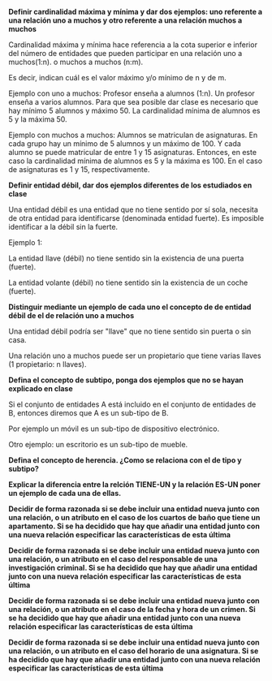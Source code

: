 **Definir cardinalidad máxima y mínima y dar dos ejemplos: uno referente a una relación uno a muchos y otro referente a una relación muchos a muchos**

Cardinalidad máxima y mínima hace referencia a la cota superior e inferior del número de entidades que pueden participar en una relación uno a muchos(1:n). o muchos a muchos (n:m).

Es decir, indican cuál es el valor máximo y/o mínimo de n y de m.

Ejemplo con uno a muchos:
Profesor enseña a alumnos (1:n). Un profesor enseña a varios alumnos. Para que sea posible dar clase es necesario que hay mínimo 5 alumnos y máximo 50. La cardinalidad mínima de alumnos es 5 y la máxima 50.

Ejemplo con muchos a muchos:
Alumnos se matriculan de asignaturas. En cada grupo hay un mínimo de 5 alumnos y un máximo de 100. Y cada alumno se puede matricular de entre 1 y 15 asignaturas. Entonces, en este caso la cardinalidad mínima de alumnos es 5 y la máxima es 100. En el caso de asignaturas es 1 y 15, respectivamente.

**Definir entidad débil, dar dos ejemplos diferentes de los estudiados en clase**

Una entidad débil es una entidad que no tiene sentido por sí sola, necesita de otra entidad para identificarse (denominada entidad fuerte). Es imposible identificar a la débil sin la fuerte.

Ejemplo 1:

La entidad llave (débil) no tiene sentido sin la existencia de una puerta (fuerte).

La entidad volante (débil) no tiene sentido sin la existencia de un coche (fuerte).

**Distinguir mediante un ejemplo de cada uno el concepto de de entidad débil de el de relación uno a muchos**

Una entidad débil podría ser "llave" que no tiene sentido sin puerta o sin casa.

Una relación uno a muchos puede ser un propietario que tiene varias llaves (1 propietario: n llaves).

**Defina el concepto de subtipo, ponga dos ejemplos que no se hayan explicado en clase**

Si el conjunto de entidades A está incluido en el conjunto de entidades de B, entonces diremos que A es un sub-tipo de B.

Por ejemplo un móvil es un sub-tipo de dispositivo electrónico.

Otro ejemplo: un escritorio es un sub-tipo de mueble.

**Defina el concepto de herencia. ¿Como se relaciona con el de tipo y subtipo?**

**Explicar la diferencia entre la relción TIENE-UN y la relación ES-UN poner un ejemplo de cada una de ellas.**

**Decidir de forma razonada si se debe incluir una entidad nueva junto con una relación, o un atributo en el caso de los cuartos de baño que tiene un apartamento. Si se ha decidido que hay que añadir una entidad junto con una nueva relación especificar las características de esta última**

**Decidir de forma razonada si se debe incluir una entidad nueva junto con una relación, o un atributo en el caso del responsable de una investigación criminal. Si se ha decidido que hay que añadir una entidad junto con una nueva relación especificar las características de esta última**

**Decidir de forma razonada si se debe incluir una entidad nueva junto con una relación, o un atributo en el caso de la fecha y hora de un crimen. Si se ha decidido que hay que añadir una entidad junto con una nueva relación especificar las características de esta última**

**Decidir de forma razonada si se debe incluir una entidad nueva junto con una relación, o un atributo en el caso del horario de una asignatura. Si se ha decidido que hay que añadir una entidad junto con una nueva relación especificar las características de esta última**
